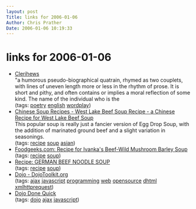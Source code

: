 ```yaml
---
layout: post
Title: links for 2006-01-06  
Author: Chris Prather
Date: 2006-01-06 10:19:33
---
```


# links for 2006-01-06
<ul class="delicious">
	<li>
		<div class="delicious-link"><a href="http://thinks.com/words/clerihew.htm">Clerihews</a></div>
		<div class="delicious-extended">"a humorous pseudo-biographical quatrain, rhymed as two couplets, with lines of uneven length more or less in the rhythm of prose. It is short and pithy, and often contains or implies a moral reflection of some kind. The name of the individual who is the</div>
		<div class="delicious-tags">(tags: <a href="http://del.icio.us/perigrin/poetry">poetry</a> <a href="http://del.icio.us/perigrin/english">english</a> <a href="http://del.icio.us/perigrin/wordplay">wordplay</a>)</div>
	</li>
	<li>
		<div class="delicious-link"><a href="http://chinesefood.about.com/od/chinesesouprecipes/r/westlakebeef.htm">Chinese Soup Recipes - West Lake Beef Soup Recipe - a Chinese Recipe for West Lake Beef Soup</a></div>
		<div class="delicious-extended">This popular soup is really just a fancier version of Egg Drop Soup, with the addition of marinated ground beef and a slight variation in seasonings.
</div>
		<div class="delicious-tags">(tags: <a href="http://del.icio.us/perigrin/recipe">recipe</a> <a href="http://del.icio.us/perigrin/soup">soup</a> <a href="http://del.icio.us/perigrin/asian">asian</a>)</div>
	</li>
	<li>
		<div class="delicious-link"><a href="http://foodgeeks.com/recipes/recipe/104,ivankas_beef_wild_mushroom_barley_soup.phtml">Foodgeeks.com: Recipe for Ivanka's Beef-Wild Mushroom Barley Soup</a></div>
		<div class="delicious-tags">(tags: <a href="http://del.icio.us/perigrin/recipe">recipe</a> <a href="http://del.icio.us/perigrin/soup">soup</a>)</div>
	</li>
	<li>
		<div class="delicious-link"><a href="http://www.soupsong.com/rmangold.html">Recipe: GERMAN BEEF NOODLE SOUP</a></div>
		<div class="delicious-tags">(tags: <a href="http://del.icio.us/perigrin/recipe">recipe</a> <a href="http://del.icio.us/perigrin/soup">soup</a>)</div>
	</li>
	<li>
		<div class="delicious-link"><a href="http://dojotoolkit.org/">Dojo - DojoToolkit.org</a></div>
		<div class="delicious-tags">(tags: <a href="http://del.icio.us/perigrin/ajax">ajax</a> <a href="http://del.icio.us/perigrin/javascript">javascript</a> <a href="http://del.icio.us/perigrin/programming">programming</a> <a href="http://del.icio.us/perigrin/web">web</a> <a href="http://del.icio.us/perigrin/opensource">opensource</a> <a href="http://del.icio.us/perigrin/dhtml">dhtml</a> <a href="http://del.icio.us/perigrin/xmlhttprequest">xmlhttprequest</a>)</div>
	</li>
	<li>
		<div class="delicious-link"><a href="http://an9.org/p/file/ddq/ddq.txt">Dojo Done Quick</a></div>
		<div class="delicious-tags">(tags: <a href="http://del.icio.us/perigrin/dojo">dojo</a> <a href="http://del.icio.us/perigrin/ajax">ajax</a> <a href="http://del.icio.us/perigrin/javascript">javascript</a>)</div>
	</li>
</ul>

